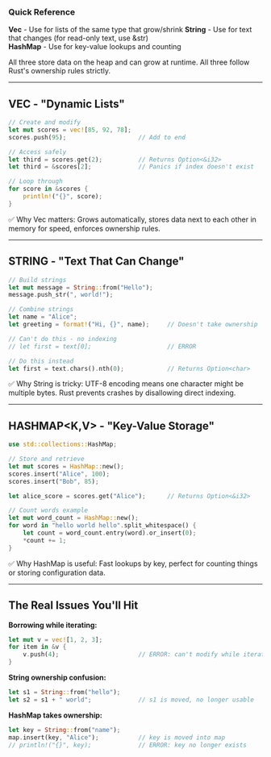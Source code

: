 ### Quick Reference

**Vec** - Use for lists of the same type that grow/shrink
**String** - Use for text that changes (for read-only text, use &str)  
**HashMap** - Use for key-value lookups and counting

All three store data on the heap and can grow at runtime. All three follow Rust's ownership rules strictly.

---

## VEC<T> - "Dynamic Lists"

```rust
// Create and modify
let mut scores = vec![85, 92, 78];
scores.push(95);                    // Add to end

// Access safely
let third = scores.get(2);          // Returns Option<&i32>
let third = &scores[2];             // Panics if index doesn't exist

// Loop through
for score in &scores {
    println!("{}", score);
}
```

✅ Why Vec matters: Grows automatically, stores data next to each other in memory for speed, enforces ownership rules.

---

## STRING - "Text That Can Change"

```rust
// Build strings
let mut message = String::from("Hello");
message.push_str(", world!");

// Combine strings
let name = "Alice";
let greeting = format!("Hi, {}", name);     // Doesn't take ownership

// Can't do this - no indexing
// let first = text[0];                     // ERROR

// Do this instead
let first = text.chars().nth(0);            // Returns Option<char>
```

✅ Why String is tricky: UTF-8 encoding means one character might be multiple bytes. Rust prevents crashes by disallowing direct indexing.

---

## HASHMAP<K,V> - "Key-Value Storage"

```rust
use std::collections::HashMap;

// Store and retrieve
let mut scores = HashMap::new();
scores.insert("Alice", 100);
scores.insert("Bob", 85);

let alice_score = scores.get("Alice");      // Returns Option<&i32>

// Count words example
let mut word_count = HashMap::new();
for word in "hello world hello".split_whitespace() {
    let count = word_count.entry(word).or_insert(0);
    *count += 1;
}
```

✅ Why HashMap is useful: Fast lookups by key, perfect for counting things or storing configuration data.

---

## The Real Issues You'll Hit

**Borrowing while iterating:**
```rust
let mut v = vec![1, 2, 3];
for item in &v {
    v.push(4);                      // ERROR: can't modify while iterating
}
```

**String ownership confusion:**
```rust
let s1 = String::from("hello");
let s2 = s1 + " world";             // s1 is moved, no longer usable
```

**HashMap takes ownership:**
```rust
let key = String::from("name");
map.insert(key, "Alice");           // key is moved into map
// println!("{}", key);             // ERROR: key no longer exists
```
